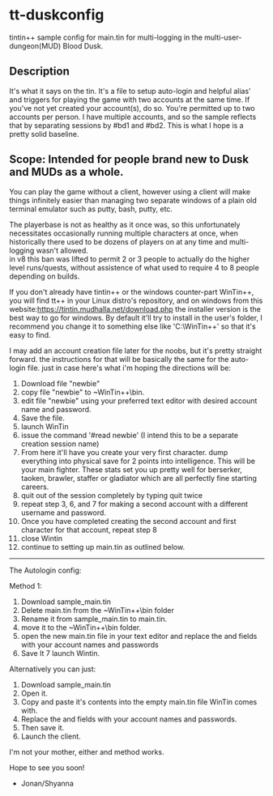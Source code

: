# tt-duskconfig
tintin++ sample config for main.tin for multi-logging in the multi-user-dungeon(MUD) Blood Dusk. 


Description
------------
It's what it says on the tin.  It's a file to setup auto-login and helpful alias' and triggers for playing the game with two accounts at the same time.  If you've not yet created your account(s), do so. You're permitted up to two accounts per person. 
I have multiple accounts, and so the sample reflects that by separating sessions by #bd1 and #bd2.  This is what I hope is a pretty solid baseline.

Scope: Intended for people brand new to Dusk and MUDs as a whole. 
------------
You can play the game without a client, however using a client will make things infinitely easier than managing two separate windows of a plain old terminal emulator such as putty, bash, putty, etc.   

The playerbase is not as healthy as it once was, so this unfortunately necessitates occasionally running multiple characters at once, when historically there used to be dozens of players on at any time and multi-logging wasn't allowed.  
in v8 this ban was lifted to permit 2 or 3 people to actually do the higher level runs/quests, without assistence of what used to require 4 to 8 people depending on builds.

If you don't already have tintin++ or the windows counter-part WinTin++, you will find tt++ in your Linux distro's repository, and on windows from this website:https://tintin.mudhalla.net/download.php
the installer version is the best way to go for windows.  By default it'll try to install in the user's folder, I recommend you change it to something else like 'C:\WinTin++\' so that it's easy to find.


I may add an account creation file later for the noobs, but it's pretty straight forward. the instructions for that will be basically the same for the auto-login file.  just in case here's what i'm hoping the directions will be:

1.  Download file "newbie"
2.  copy file "newbie" to ~WinTin++\bin.
3.  edit file "newbie" using your preferred text editor with desired account name and password.
4.  Save the file.
5.  launch WinTin
6.  issue the command '#read newbie' (I intend this to be a separate creation session name)
7.  From here it'll have you create your very first character. dump everything into physical save for 2 points into intelligence.  This will be your main fighter. 
These stats set you up pretty well for berserker, taoken, brawler, staffer or gladiator which are all perfectly fine starting careers.
8.  quit out of the session completely by typing quit twice
9.  repeat step 3, 6, and 7 for making a second account with a different username and password.
10.  Once you have completed creating the second account and first character for that account, repeat step 8
11. close Wintin 
12. continue to setting up main.tin as outlined below.

______________________________

The Autologin config:

Method 1:
1. Download sample_main.tin
2. Delete main.tin from the ~WinTin++\bin folder
3. Rename it from sample_main.tin to main.tin.
4. move it to the ~WinTin++\bin folder.
5. open the new main.tin file in your text editor and replace the <account> and <password> fields with your account names and passwords 
6. Save It
7 launch Wintin.

Alternatively you can just: 

1. Download sample_main.tin
2. Open it.
3. Copy and paste it's contents into the empty main.tin file WinTin comes with.
4. Replace the <account> and <password> fields with your account names and passwords.
5. Then save it.  
6. Launch the client.

I'm not your mother, either and method works. 

 Hope to see you soon!  
  - Jonan/Shyanna